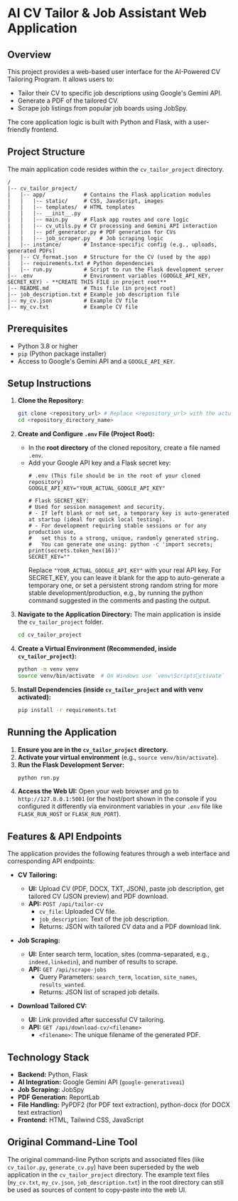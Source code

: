 # AI CV Tailor & Job Assistant Web Application

## Overview
This project provides a web-based user interface for the AI-Powered CV Tailoring Program. It allows users to:
*   Tailor their CV to specific job descriptions using Google's Gemini API.
*   Generate a PDF of the tailored CV.
*   Scrape job listings from popular job boards using JobSpy.

The core application logic is built with Python and Flask, with a user-friendly frontend.

## Project Structure
The main application code resides within the `cv_tailor_project` directory.
```
/
|-- cv_tailor_project/
|   |-- app/            # Contains the Flask application modules
|   |   |-- static/     # CSS, JavaScript, images
|   |   |-- templates/  # HTML templates
|   |   |-- __init__.py
|   |   |-- main.py     # Flask app routes and core logic
|   |   |-- cv_utils.py # CV processing and Gemini API interaction
|   |   |-- pdf_generator.py # PDF generation for CVs
|   |   |-- job_scraper.py   # Job scraping logic
|   |-- instance/       # Instance-specific config (e.g., uploads, generated PDFs)
|   |-- CV_format.json  # Structure for the CV (used by the app)
|   |-- requirements.txt # Python dependencies
|   |-- run.py          # Script to run the Flask development server
|-- .env                # Environment variables (GOOGLE_API_KEY, SECRET_KEY) - **CREATE THIS FILE in project root**
|-- README.md           # This file (in project root)
|-- job_description.txt # Example job description file
|-- my_cv.json          # Example CV file
|-- my_cv.txt           # Example CV file
```

## Prerequisites
*   Python 3.8 or higher
*   `pip` (Python package installer)
*   Access to Google's Gemini API and a `GOOGLE_API_KEY`.

## Setup Instructions

1.  **Clone the Repository:**
    ```bash
    git clone <repository_url> # Replace <repository_url> with the actual URL
    cd <repository_directory_name>
    ```

2.  **Create and Configure `.env` File (Project Root):**
    *   In the **root directory** of the cloned repository, create a file named `.env`.
    *   Add your Google API key and a Flask secret key:
        ```env
        # .env (This file should be in the root of your cloned repository)
        GOOGLE_API_KEY="YOUR_ACTUAL_GOOGLE_API_KEY"

        # Flask SECRET_KEY:
        # Used for session management and security.
        # - If left blank or not set, a temporary key is auto-generated at startup (ideal for quick local testing).
        # - For development requiring stable sessions or for any production use,
        #   set this to a strong, unique, randomly generated string.
        #   You can generate one using: python -c 'import secrets; print(secrets.token_hex(16))'
        SECRET_KEY=""
        ```
        Replace `"YOUR_ACTUAL_GOOGLE_API_KEY"` with your real API key.
        For SECRET_KEY, you can leave it blank for the app to auto-generate a temporary one, or set a persistent strong random string for more stable development/production, e.g., by running the python command suggested in the comments and pasting the output.

3.  **Navigate to the Application Directory:**
    The main application is inside the `cv_tailor_project` folder.
    ```bash
    cd cv_tailor_project
    ```

4.  **Create a Virtual Environment (Recommended, inside `cv_tailor_project`):**
    ```bash
    python -m venv venv
    source venv/bin/activate  # On Windows use `venv\Scriptsctivate`
    ```

5.  **Install Dependencies (inside `cv_tailor_project` and with venv activated):**
    ```bash
    pip install -r requirements.txt
    ```

## Running the Application

1.  **Ensure you are in the `cv_tailor_project` directory.**
2.  **Activate your virtual environment** (e.g., `source venv/bin/activate`).
3.  **Run the Flask Development Server:**
    ```bash
    python run.py
    ```
4.  **Access the Web UI:**
    Open your web browser and go to `http://127.0.0.1:5001` (or the host/port shown in the console if you configured it differently via environment variables in your `.env` file like `FLASK_RUN_HOST` or `FLASK_RUN_PORT`).

## Features & API Endpoints

The application provides the following features through a web interface and corresponding API endpoints:

*   **CV Tailoring:**
    *   **UI:** Upload CV (PDF, DOCX, TXT, JSON), paste job description, get tailored CV (JSON preview) and PDF download.
    *   **API:** `POST /api/tailor-cv`
        *   `cv_file`: Uploaded CV file.
        *   `job_description`: Text of the job description.
        *   Returns: JSON with tailored CV data and a PDF download link.

*   **Job Scraping:**
    *   **UI:** Enter search term, location, sites (comma-separated, e.g., `indeed,linkedin`), and number of results to scrape.
    *   **API:** `GET /api/scrape-jobs`
        *   Query Parameters: `search_term`, `location`, `site_names`, `results_wanted`.
        *   Returns: JSON list of scraped job details.

*   **Download Tailored CV:**
    *   **UI:** Link provided after successful CV tailoring.
    *   **API:** `GET /api/download-cv/<filename>`
        *   `<filename>`: The unique filename of the generated PDF.

## Technology Stack
*   **Backend:** Python, Flask
*   **AI Integration:** Google Gemini API (`google-generativeai`)
*   **Job Scraping:** JobSpy
*   **PDF Generation:** ReportLab
*   **File Handling:** PyPDF2 (for PDF text extraction), python-docx (for DOCX text extraction)
*   **Frontend:** HTML, Tailwind CSS, JavaScript

## Original Command-Line Tool
The original command-line Python scripts and associated files (like `cv_tailor.py`, `generate_cv.py`) have been superseded by the web application in the `cv_tailor_project` directory. The example text files (`my_cv.txt`, `my_cv.json`, `job_description.txt`) in the root directory can still be used as sources of content to copy-paste into the web UI.
```

